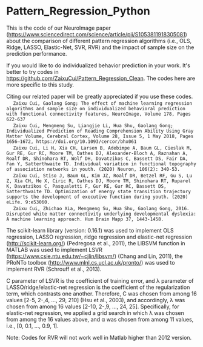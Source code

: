 # Pattern_Regression_Python

This is the code of our NeuroImage paper (https://www.sciencedirect.com/science/article/pii/S1053811918305081) about the comparison of different pattern regression algorithms (i.e., OLS, Ridge, LASSO, Elastic-Net, SVR, RVR) and the impact of sample size on the prediction performance. 

If you would like to do individualized behavior prediction in your work. It's better to try codes in https://github.com/ZaixuCui/Pattern_Regression_Clean. The codes here are more specific to this study. 

Citing our related paper will be greatly appreciated if you use these codes.
<br>&emsp; ```Zaixu Cui, Gaolang Gong; The effect of machine learning regression algorithms and sample size on individualized behavioral prediction with functional connectivity features, NeuroImage, Volume 178, Pages 622-637```
<br>&emsp; ```Zaixu Cui, Mengmeng Su, Liangjie Li, Hua Shu, Gaolang Gong; Individualized Prediction of Reading Comprehension Ability Using Gray Matter Volume, Cerebral Cortex, Volume 28, Issue 5, 1 May 2018, Pages 1656–1672, https://doi.org/10.1093/cercor/bhx061```
<br>&emsp; ```Zaixu Cui, Li H, Xia CH, Larsen B, Adebimpe A, Baum GL, Cieslak M, Gur RE, Gur RC, Moore TM, Oathes DJ, Alexander-Bloch A, Raznahan A, Roalf DR, Shinohara RT, Wolf DH, Davatzikos C, Bassett DS, Fair DA, Fan Y, Satterthwaite TD. Individual variation in functional topography of association networks in youth. (2020) Neuron, 106(2): 340-53.```
<br>&emsp; ```Zaixu Cui, Stiso J, Baum GL, Kim JZ, Roalf DR, Betzel RF, Gu S, Lu Z, Xia CH, He X, Ciric R, Oathes DJ, Moore TM, Shinohara RT, Ruparel K, Davatzikos C, Pasqualetti F, Gur RE, Gur RC, Bassett DS, Satterthwaite TD. Optimization of energy state transition trajectory supports the development of executive function during youth. (2020) eLife. 9:e53060. ```
<br>&emsp; ```Zaixu Cui, Zhichao Xia, Mengmeng Su, Hua Shu, Gaolang Gong, 2016. Disrupted white matter connectivity underlying developmental dyslexia: A machine learning approach. Hum Brain Mapp 37, 1443-1458.```

The scikit-learn library (version: 0.16.1) was used to implement OLS regression, LASSO regression, ridge regression and elastic-net regression (http://scikit-learn.org/) (Pedregosa et al., 2011), the LIBSVM function in MATLAB was used to implement LSVR (https://www.csie.ntu.edu.tw/~cjlin/libsvm/) (Chang and Lin, 2011), the PRoNTo toolbox (http://www.mlnl.cs.ucl.ac.uk/pronto/) was used to implement RVR (Schrouff et al., 2013). 

C parameter of LSVR is the coefficient of training error, and λ parameter of LASSO/ridge/elastic-net regression is the coefficient of the regularization term, which contrasts one another. Therefore, C was chosen from among 16 values [2-5, 2-,4, …, 29, 210] (Hsu et al., 2003), and accordingly, λ was chosen from among 16 values [2-10, 2-,9, …, 24, 25]. Specifically, for elastic-net regression, we applied a grid search in which λ was chosen from among the 16 values above, and α was chosen from among 11 values, i.e., [0, 0.1, …, 0.9, 1].

Note: Codes for RVR will not work well in Matlab higher than 2012 version.
